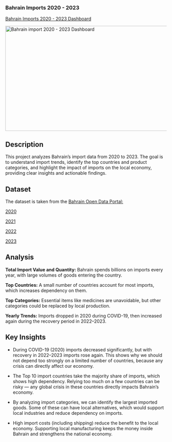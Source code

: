### Bahrain Imports 2020 - 2023

[Bahrain Imports 2020 - 2023 Dashboard](https://drive.google.com/drive/folders/1GHGG16vHWz3E_keI90ITU-Dv4fP3Mk_l?usp=drive_link)


<img width="581" height="328" alt="Bahrain import 2020 - 2023 Dashboard" src="https://github.com/user-attachments/assets/2c00af9e-b453-4da1-8ec7-8a850202c83b" />


## Description

This project analyzes Bahrain’s import data from 2020 to 2023. The goal is to understand import trends, identify the top countries and product categories, and highlight the impact of imports on the local economy, providing clear insights and actionable findings.

## Dataset

The dataset is taken from the [Bahrain Open Data Portal:](https://www.data.gov.bh/explore/?disjunctive.theme&sort=modified&q=import)

[2020](https://www.data.gov.bh/explore/dataset/06-import-2020/table/?sort=-n)

[2021](https://www.data.gov.bh/explore/dataset/05-import-2021/table/?sort=-n)

[2022](https://www.data.gov.bh/explore/dataset/04-import-2022/table/)

[2023](https://www.data.gov.bh/explore/dataset/01-import-non-oil-classified-by-commodity-and-country-for-2023/table/?disjunctive.month&disjunctive.country_name)


## Analysis

**Total Import Value and Quantity:** Bahrain spends billions on imports every year, with large volumes of goods entering the country.

**Top Countries:** A small number of countries account for most imports, which increases dependency on them.

**Top Categories:** Essential items like medicines are unavoidable, but other categories could be replaced by local production.

**Yearly Trends:** Imports dropped in 2020 during COVID-19, then increased again during the recovery period in 2022–2023.

## Key Insights

- During COVID-19 (2020) imports decreased significantly, but with recovery in 2022–2023 imports rose again. This shows why we should not depend too strongly on a limited number of countries, because any crisis can directly affect our economy.

- The Top 10 import countries take the majority share of imports, which shows high dependency. Relying too much on a few countries can be risky — any global crisis in these countries directly impacts Bahrain’s economy.

- By analyzing import categories, we can identify the largest imported goods. Some of these can have local alternatives, which would support local industries and reduce dependency on imports.

- High import costs (including shipping) reduce the benefit to the local economy. Supporting local manufacturing keeps the money inside Bahrain and strengthens the national economy.



